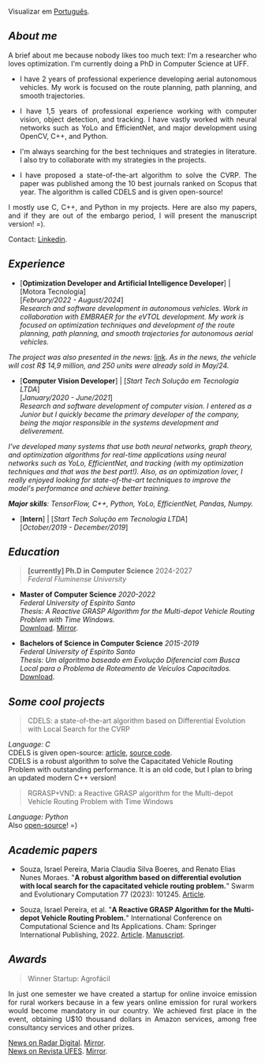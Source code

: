 Visualizar em [Português](./index-pt-br.md).

## _About me_

<p align="justify">A brief about me because nobody likes too much text: I'm a researcher who loves optimization. I'm currently doing a PhD in Computer Science at UFF.</p>


*   <p align="justify">I have 2 years of professional experience developing aerial autonomous vehicles. My work is focused on the route planning, path planning, and smooth trajectories.</p>
*    <p align="justify">I have 1,5 years of professional experience working with computer vision, object detection, and tracking. I have vastly worked with neural networks such as YoLo and EfficientNet, and major development using OpenCV, C++, and Python.</p>
*    <p align="justify">I'm always searching for the best techniques and strategies in literature. I also try to collaborate with my strategies in the projects.</p>
*    <p align="justify">I have proposed a state-of-the-art algorithm to solve the CVRP. The paper was published among the 10 best journals ranked on Scopus that year. The algorithm is called CDELS and is given open-source!</p>


<p align="justify">I mostly use C, C++, and Python in my projects. Here are also my papers, and if they are out of the embargo period, I will present the manuscript version! =).</p>

Contact: [Linkedin](https://www.linkedin.com/in/israel-souza-06737118b).


## _Experience_

* [**Optimization Developer and Artificial Intelligence Developer**] | [Motora Tecnologia]  
[_February/2022 - August/2024_]  
_Research and software development in autonomous vehicles. Work in collaboration with EMBRAER for the eVTOL development. My work is focused on optimization techniques and development of the route planning, path planning, and smooth trajectories for autonomous aerial vehicles._

_The project was also presented in the news:_ [link](https://tribunaonline.com.br/economia/tecnologia-capixaba-no-carro-voador-da-embraer-139290).
_As in the news, the vehicle will cost R$ 14,9 million, and 250 units were already sold in May/24._


* [**Computer Vision Developer**] | [_Start Tech Solução em Tecnologia LTDA_]  
[_January/2020 - June/2021_]  
_Research and software development of computer vision. I entered as a Junior but I quickly became the primary developer of the company, being the major responsible in the systems development and deliverement._

_I've developed many systems that use both neural networks, graph theory, and optimization algorithms for real-time applications using neural networks such as YoLo, EfficientNet, and tracking (with my optimization techniques and that was the best part!). Also, as an optimization lover, I really enjoyed looking for state-of-the-art techniques to improve the model's performance and achieve better training._

_**Major skills**: TensorFlow, C++, Python, YoLo, EfficientNet, Pandas, Numpy._


* [**Intern**] | [_Start Tech Solução em Tecnologia LTDA_]  
[_October/2019 - December/2019_]


## _Education_

> **[currently] Ph.D in Computer Science** 2024-2027  
> _Federal Fluminense University_


* **Master of Computer Science** _2020-2022_  
_Federal University of Espírito Santo_  
_Thesis: A Reactive GRASP Algorithm for the Multi-depot Vehicle Routing Problem with Time Windows._  
[Download](https://repositorio.ufes.br/server/api/core/bitstreams/bc535170-c0ac-4cfd-93a0-8ee2114e5cf5/content).
[Mirror](./articles/thesis/2022-thesis.pdf).


* **Bachelors of Science in Computer Science** _2015-2019_  
_Federal University of Espírito Santo_  
_Thesis: Um algoritmo baseado em Evolução Diferencial com Busca Local para o Problema de Roteamento de Veículos Capacitados._  
[Download](https://github.com/israelpereira55/israelpereira55.github.io/blob/main/articles/thesis/bsc-thesis-2019.pdf).


## _Some cool projects_

> CDELS: a state-of-the-art algorithm based on Differential Evolution with Local Search for the CVRP

_Language: C_  
CDELS is given open-source: [article](https://www.sciencedirect.com/science/article/pii/S2210650223000196), [source code](https://github.com/israelpereira55/CDELS).  
CDELS is a robust algorithm to solve the Capacitated Vehicle Routing Problem with outstanding performance. It is an old code, but I plan to bring an updated modern C++ version!


> RGRASP+VND: a Reactive GRASP algorithm for the Multi-depot Vehicle Routing Problem with Time Windows

_Language: Python_  
Also [open-source](https://github.com/israelpereira55/MDVRPTW)! =)


## _Academic papers_

* Souza, Israel Pereira, Maria Claudia Silva Boeres, and Renato Elias Nunes Moraes. "**A robust algorithm based on differential evolution with local search for the capacitated vehicle routing problem.**" Swarm and Evolutionary Computation 77 (2023): 101245.
[Article](https://www.sciencedirect.com/science/article/pii/S2210650223000196).


* Souza, Israel Pereira, et al. "**A Reactive GRASP Algorithm for the Multi-depot Vehicle Routing Problem.**" International Conference on Computational Science and Its Applications. Cham: Springer International Publishing, 2022.
[Article](https://link.springer.com/chapter/10.1007/978-3-031-10562-3_7).
[Manuscript](https://github.com/israelpereira55/israelpereira55.github.io/blob/main/articles/MDVRP_ICCSA_2022_LNCS.pdf).


## _Awards_

> Winner Startup: Agrofácil

<p align="justify">In just one semester we have created a startup for online invoice emission for rural workers because in a few years online emission for rural workers would become mandatory in our country. We achieved first place in the event, obtaining U$10 thousand dollars in Amazon services, among free consultancy services and other prizes.</p>  

[News on Radar Digital](https://radardigital.net/noticias/ecossistema-de-inovacao-capixaba-realiza-o-2o-demoday-na-ufes/). [Mirror](https://github.com/israelpereira55/israelpereira55.github.io/blob/main/news/agrofacil/radardigital.pdf).  
[News on Revista UFES](https://www.ufes.br/conteudo/startup-agrofacil-vence-o-primeiro-demoday-de-2019). [Mirror](https://github.com/israelpereira55/israelpereira55.github.io/blob/main/news/agrofacil/revistaufes.pdf).
